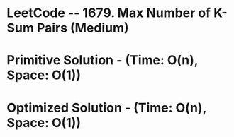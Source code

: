 # LeetCode -- 1679. Max Number of K-Sum Pairs (Medium)




# Primitive Solution - (Time: O(n), Space: O(1))





# Optimized Solution - (Time: O(n), Space: O(1))








